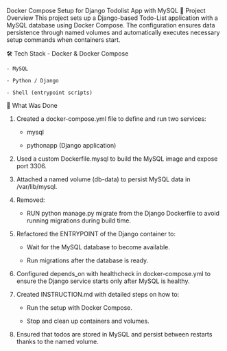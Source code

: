 Docker Compose Setup for Django Todolist App with MySQL
📌 Project Overview
This project sets up a Django-based Todo-List application with a MySQL database using Docker Compose.
The configuration ensures data persistence through named volumes and automatically executes necessary setup commands when containers start.

🛠 Tech Stack
    - Docker & Docker Compose

    - MySQL

    - Python / Django

    - Shell (entrypoint scripts)

🚀 What Was Done
1. Created a docker-compose.yml file to define and run two services:

    - mysql

    - pythonapp (Django application)

2. Used a custom Dockerfile.mysql to build the MySQL image and expose port 3306.

3. Attached a named volume (db-data) to persist MySQL data in /var/lib/mysql.

4. Removed:

    - RUN python manage.py migrate
from the Django Dockerfile to avoid running migrations during build time.

5. Refactored the ENTRYPOINT of the Django container to:

    - Wait for the MySQL database to become available.

    - Run migrations after the database is ready.

6. Configured depends_on with healthcheck in docker-compose.yml to ensure the Django service starts only after MySQL is healthy.

7. Created INSTRUCTION.md with detailed steps on how to:

    - Run the setup with Docker Compose.

    - Stop and clean up containers and volumes.

8. Ensured that todos are stored in MySQL and persist between restarts thanks to the named volume.

